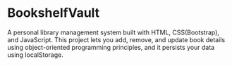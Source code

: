 # BookshelfVault
A personal library management system built with HTML, CSS(Bootstrap), and JavaScript. This project lets you add, remove, and update book details using object-oriented programming principles, and it persists your data using localStorage.
